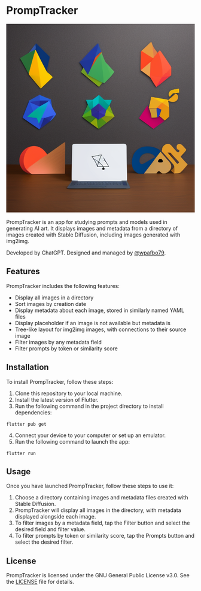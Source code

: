 # PrompTracker

![image](logo.png "Logo generated using InvokeAI Stable Diffusion using the following prompt: 'Create a logo for PrompTracker that represents the creativity and innovation of AI art' as suggested by ChatGPT.  Negative prompt: 'out of frame, split frame, cropped, duplicate, ugly, mutated, deformed, blurry, watermark, text, logo, oversaturated, high contrast, overexposed'  Model: stable-diffusion-2.1-768  Steps: 25  CFG: 7.5  Width: 768  Height: 768  Sampler: k_euler  Seed: 190820033  Noise Threshold: 0  Perlin Noise: 0")

PrompTracker is an app for studying prompts and models used in generating AI art. It displays images and metadata from a directory of images created with Stable Diffusion, including images generated with img2img.

Developed by ChatGPT. Designed and managed by [@wpafbo79](https://github.com/wpafbo79).

## Features

PrompTracker includes the following features:

* Display all images in a directory
* Sort images by creation date
* Display metadata about each image, stored in similarly named YAML files
* Display placeholder if an image is not available but metadata is
* Tree-like layout for img2img images, with connections to their source image
* Filter images by any metadata field
* Filter prompts by token or similarity score

## Installation

To install PrompTracker, follow these steps:

1. Clone this repository to your local machine.
1. Install the latest version of Flutter.
1. Run the following command in the project directory to install dependencies:
```
flutter pub get
```
4. Connect your device to your computer or set up an emulator.
1. Run the following command to launch the app:
```
flutter run
```

## Usage

Once you have launched PrompTracker, follow these steps to use it:

1. Choose a directory containing images and metadata files created with Stable Diffusion.
1. PrompTracker will display all images in the directory, with metadata displayed alongside each image.
1. To filter images by a metadata field, tap the Filter button and select the desired field and filter value.
1. To filter prompts by token or similarity score, tap the Prompts button and select the desired filter.

## License

PrompTracker is licensed under the GNU General Public License v3.0. See the [LICENSE](LICENSE) file for details.
